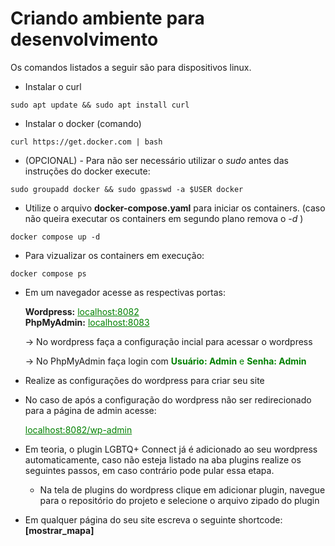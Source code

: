 # Criando ambiente para desenvolvimento

Os comandos listados a seguir são para dispositivos linux.

- Instalar o curl
```
sudo apt update && sudo apt install curl
```

- Instalar o docker (comando)
```
curl https://get.docker.com | bash
```

- (OPCIONAL) - Para não ser necessário utilizar o *sudo* antes das instruções do docker execute:

```
sudo groupadd docker && sudo gpasswd -a $USER docker
```

- Utilize o arquivo **docker-compose.yaml** para iniciar os containers. (caso não queira executar os containers em segundo plano remova o *-d* )
```
docker compose up -d
```

- Para vizualizar os containers em execução:

```
docker compose ps
```

- Em um navegador acesse as respectivas portas:

    <p>
    <strong>Wordpress:</strong>
    <a href="http://localhost:8082" style="color: green; display: inline;" target="_blank">localhost:8082</a><br>
    <strong>PhpMyAdmin:</strong>
    <a href="http://localhost:8083" style="color: green; display: inline;" target="_blank">localhost:8083</a>
    </p>

    -> No wordpress faça a configuração incial para acessar o wordpress

    -> No PhpMyAdmin faça login com <span style="color: green;">**Usuário: Admin** e **Senha: Admin**</span>

- Realize as configurações do wordpress para criar seu site

- No caso de após a configuração do wordpress não ser redirecionado para a página de admin acesse:

    <a href="http://localhost:8082/wp-admin" style="color: green;" target="_blank">localhost:8082/wp-admin</a>

- Em teoria, o plugin LGBTQ+ Connect já é adicionado ao seu wordpress automaticamente, caso não esteja listado na aba plugins realize os seguintes passos, em caso contrário pode pular essa etapa.
    
    * Na tela de plugins do wordpress clique em adicionar plugin, navegue para o repositório do projeto e selecione o arquivo zipado do plugin

- Em qualquer página do seu site escreva o seguinte shortcode: **[mostrar_mapa]**